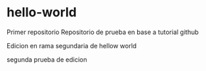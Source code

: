 # hello-world
Primer repositorio
Repositorio de prueba en base a tutorial github

Edicion en rama segundaria de hellow world

segunda prueba de edicion

